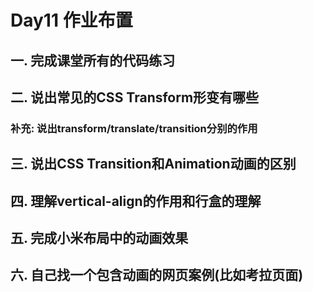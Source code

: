 # Day11 作业布置

## 一. 完成课堂所有的代码练习





## 二. 说出常见的CSS Transform形变有哪些





### 补充: 说出transform/translate/transition分别的作用





## 三. 说出CSS Transition和Animation动画的区别





## 四. 理解vertical-align的作用和行盒的理解





## 五. 完成小米布局中的动画效果





## 六. 自己找一个包含动画的网页案例(比如考拉页面)



















